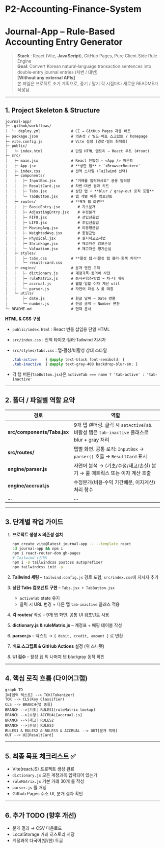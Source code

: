 # P2-Accounting-Finance-System

# Journal‑App – Rule‑Based Accounting Entry Generator

> **Stack** : React (Vite, **JavaScript**), GitHub Pages, Pure Client‑Side Rule Engine <br>
> **Goal**: Convert Korean natural‑language transaction sentences into double‑entry journal entries (차변 / 대변) <br>
> **[Without any external APIs]** <br>
> 본 파일은 프로젝트 초기 계획으로, 중기 / 말기 각 시점마다 새로운 README가 작성됨.

---

## 1. Project Skeleton & Structure

```text
journal-app/
├─ .github/workflows/
│  └─ deploy.yml              # CI → GitHub Pages 자동 배포
├─ package.json               # 의존성 / 빌드·배포 스크립트 / homepage
├─ vite.config.js             # Vite 설정 (경로·빌드 최적화)
├─ public/
│   └─ index.html             # 단일 HTML 엔트리 – React 루트 (#root)
├─ src/
│   ├─ main.jsx               # React 진입점 – <App /> 마운트
│   ├─ App.jsx                # **상단 탭** + `<BrowserRouter>`
│   ├─ index.css              # 전역 스타일 (Tailwind 선택)
│   ├─ components/
│   │   ├─ InputBox.jsx       # "거래를 입력하세요" 공용 입력창
│   │   ├─ ResultCard.jsx     # 차변·대변 결과 카드
│   │   ├─ Tabs.jsx           # 상단 탭 + **blur / gray‑out 로직 포함**
│   │   └─ TabButton.jsx      # 탭 개별 버튼 컴포넌트
│   ├─ routes/                # **9개 탭 화면**
│   │   ├─ BasicEntry.jsx        # 기초분개
│   │   ├─ AdjustingEntry.jsx    # 수정분개
│   │   ├─ FIFO.jsx              # 선입선출법
│   │   ├─ LIFO.jsx              # 후입선출법
│   │   ├─ MovingAvg.jsx         # 이동평균법
│   │   ├─ WeightedAvg.jsx       # 총평균법
│   │   ├─ Physical.jsx          # 실지재고조사법
│   │   ├─ Shrinkage.jsx         # 재고자산 감모손실
│   │   └─ Valuation.jsx         # 재고자산 평가손실
│   ├─ styles/
│   │   ├─ tabs.css           # **활성 탭‑비활성 탭 블러·회색 처리**
│   │   └─ result-card.css
│   ├─ engine/                # 분개 엔진 로직
│   │   ├─ dictionary.js      # 계정과목·동의어 사전
│   │   ├─ ruleMatrix.js      # 동사+대상+방법 → 차·대 매핑
│   │   ├─ accrual.js         # 월할·일할 이자 계산 util
│   │   └─ parser.js          # 자연어 파싱 & 룰 매칭
│   └─ utils/
│       ├─ date.js            # 한글 날짜 → Date 변환
│       └─ number.js          # 한글 금액 → Number 변환
└─ README.md                  # 현재 문서
```

**HTML & CSS 구성**

* `public/index.html` : React 번들 삽입용 단일 HTML
* `src/index.css` : 전역 타이포·컬러·Tailwind 지시자
* `src/styles/tabs.css` : 탭‑활성/비활성 상태 스타일

  ```css
  .tab-active    { @apply text-black font-semibold; }
  .tab-inactive  { @apply text-gray-400 backdrop-blur-sm; }
  ```
* 각 탭 버튼(`TabButton.jsx`)은 `activeTab === name ? 'tab-active' : 'tab-inactive'`

---

## 2. 폴더 / 파일별 역할 요약

| 경로                          | 역할                                                                       |
| --------------------------- | ------------------------------------------------------------------------ |
| **src/components/Tabs.jsx** | 9개 탭 렌더링. 클릭 시 `setActiveTab`. 비활성 탭은 `tab-inactive` 클래스로 blur + gray 처리 |
| **src/routes/**             | 탭별 화면. 공통 로직: `InputBox` → `parser()` 호출 → `ResultCard` 표시               |
| **engine/parser.js** | 자연어 분석 → (기초/수정/재고/손실) 분기 → 룰 매트릭스 또는 이자 계산 호출                           |
| **engine/accrual.js** | 수정분개(비용·수익 기간배분, 이자계산) 처리 함수                                             |
| …                           | …                                                                        |

---

## 3. 단계별 작업 가이드

1. **프로젝트 생성 & 의존성 설치**

   ```bash
   npm create vite@latest journal-app -- --template react
   cd journal-app && npm i
   npm i react-router-dom gh-pages
   # Tailwind (선택)
   npm i -D tailwindcss postcss autoprefixer
   npx tailwindcss init -p
   ```
2. **Tailwind 세팅** – `tailwind.config.js` 경로 포함, `src/index.css`에 지시자 추가
3. **상단 Tabs 컴포넌트 구현** – `Tabs.jsx + TabButton.jsx`

   * `activeTab` state 유지
   * 클릭 시 URL 변경 + 다른 탭 `tab-inactive` 클래스 적용
4. **각 routes/** 작성 – 9개 탭 화면. 공통 UI 컴포넌트 사용
5. **dictionary.js & ruleMatrix.js** – 계정표 + 매핑 테이블 작성
6. **parser.js** – 텍스트 → `{ debit, credit, amount }` 로 변환
7. **배포 스크립트 & GitHub Actions** 설정 (위 스니펫)
8. **UI 검수** – 활성 탭 외 나머지 탭 blur/gray 동작 확인

---

## 4. 핵심 로직 흐름 (다이어그램)

```
graph TD
IN[입력 텍스트] --> TOK(Tokenizer)
TOK --> CLS(Key Classifier)
CLS --> BRANCH{탭 종류}
BRANCH -->|기초| RULES1[ruleMatrix lookup]
BRANCH -->|수정| ACCRUAL[accrual.js]
BRANCH -->|재고| RULES2
BRANCH -->|손실| RULES3
RULES1 & RULES2 & RULES3 & ACCRUAL --> OUT[분개 객체]
OUT --> UI[ResultCard]
```

---

## 5. 최종 목표 체크리스트 ✅

* Vite(reactJS) 프로젝트 생성 완료
* `dictionary.js` 모든 계정과목 입력되어 있는가
* `ruleMatrix.js` 기본 거래 30개 룰 작성
* `parser.js` 룰 매칭
* Github Pages 주소 UI, 분개 결과 확인

---

## 6. 추가 TODO (향후 개선)

* 분개 결과 → CSV 다운로드
* LocalStorage 거래 히스토리 저장
* 계정과목 다국어(영/한) 토글


